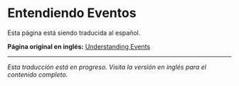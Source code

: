# Entendiendo Eventos

Esta página está siendo traducida al español.

**Página original en inglés:** [Understanding Events](/en/tutorials/understanding-events/)

---

*Esta traducción está en progreso. Visita la versión en inglés para el contenido completo.*
